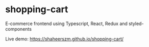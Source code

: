 # shopping-cart
E-commerce frontend using Typescript, React, Redux and styled-components

Live demo: https://shaheerszm.github.io/shopping-cart/
